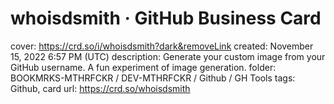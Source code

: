 # whoisdsmith · GitHub Business Card

cover: https://crd.so/i/whoisdsmith?dark&removeLink
created: November 15, 2022 6:57 PM (UTC)
description: Generate your custom image from your GitHub username. A fun experiment of image generation.
folder: BOOKMRKS-MTHRFCKR / DEV-MTHRFCKR / Github / GH Tools
tags: Github, card
url: https://crd.so/whoisdsmith